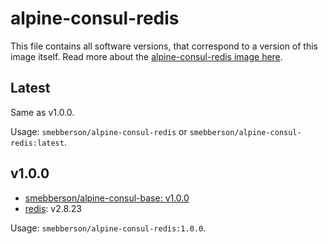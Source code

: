 # alpine-consul-redis

This file contains all software versions, that correspond to a version of this image itself. Read more about the [alpine-consul-redis image here][alpineconsulredis].

## Latest

Same as v1.0.0.

Usage: `smebberson/alpine-consul-redis` or `smebberson/alpine-consul-redis:latest`.

## v1.0.0

- [smebberson/alpine-consul-base: v1.0.0][smebbersonalpineconsulbase100]
- [redis][redis]: v2.8.23

Usage: `smebberson/alpine-consul-redis:1.0.0`.

[redis]: http://redis.io/
[alpineconsulredis]: https://github.com/smebberson/docker-alpine/tree/master/alpine-consul-redis
[smebbersonalpineconsulbase100]: https://github.com/smebberson/docker-alpine/tree/alpine-consul-base-v1.0.0/alpine-consul-base
